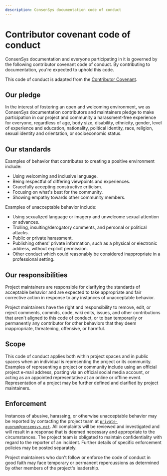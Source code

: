 ```yaml
---
description: ConsenSys documentation code of conduct
---
```


# Contributor covenant code of conduct

ConsenSys documentation and everyone participating in it is governed by the following contributor covenant code of conduct.
By contributing to documentation, you're expected to uphold this code.

This code of conduct is adapted from the [Contributor Covenant](https://www.contributor-covenant.org).

## Our pledge

In the interest of fostering an open and welcoming environment, we as ConsenSys documentation contributors and maintainers pledge to make participation in our project and community a harassment-free experience for everyone, regardless of age, body size, disability, ethnicity, gender, level of experience and education, nationality, political identity, race, religion, sexual identity and orientation, or socioeconomic status.

## Our standards

Examples of behavior that contributes to creating a positive environment include:

* Using welcoming and inclusive language.
* Being respectful of differing viewpoints and experiences.
* Gracefully accepting constructive criticism.
* Focusing on what's best for the community.
* Showing empathy towards other community members.

Examples of unacceptable behavior include:

* Using sexualized language or imagery and unwelcome sexual attention or advances.
* Trolling, insulting/derogatory comments, and personal or political attacks.
* Public or private harassment.
* Publishing others' private information, such as a physical or electronic address, without explicit permission.
* Other conduct which could reasonably be considered inappropriate in a professional setting.

## Our responsibilities

Project maintainers are responsible for clarifying the standards of acceptable behavior and are expected to take appropriate and fair corrective action in response to any instances of unacceptable behavior.

Project maintainers have the right and responsibility to remove, edit, or reject comments, commits, code, wiki edits, issues, and other contributions that aren't aligned to this code of conduct, or to ban temporarily or permanently any contributor for other behaviors that they deem inappropriate,
threatening, offensive, or harmful.

## Scope

This code of conduct applies both within project spaces and in public spaces when an individual is representing the project or its community.
Examples of representing a project or community include using an official project e-mail address, posting via an official social media account, or acting as an appointed representative at an online or offline event. Representation of a project may be further defined and clarified by project maintainers.

## Enforcement

Instances of abusive, harassing, or otherwise unacceptable behavior may be reported by contacting the project team at [`private-quorum@consensys.net`](mailto:private-quorum@consensys.net).
All complaints will be reviewed and investigated and will result in a response that is deemed necessary and appropriate to the circumstances.
The project team is obligated to maintain confidentiality with regard to the reporter of an incident.
Further details of specific enforcement policies may be posted separately.

Project maintainers who don't follow or enforce the code of conduct in good faith may face temporary or permanent repercussions as determined by other members of the project's leadership.
